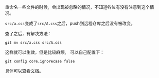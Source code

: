 重命名一些文件的时候，会出现被忽略的情况，不知道各位有没有注意到这个情况。

`src/a.css`变成了`src/A.css`之后，push到远程仓库之后没有被改变。

查了之后，有解决方法：

```shell
git mv src/a.css src/A.css
```

这样就可以生效，但是比较麻烦， 可以自己配置下：

```shell
git config core.ignorecase false
```

具体可以[查看文档](https://git-scm.com/docs/git-config#Documentation/git-config.txt-coreignoreCase)。
